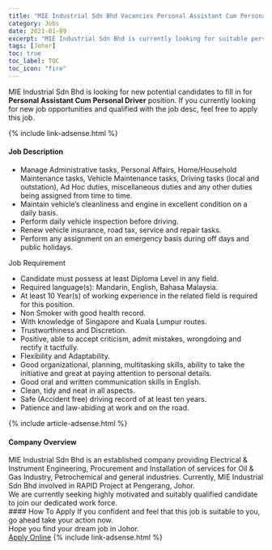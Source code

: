 ```yaml
---
title: "MIE Industrial Sdn Bhd Vacancies Personal Assistant Cum Personal Driver" 
category: Jobs 
date: 2021-01-09 
excerpt: "MIE Industrial Sdn Bhd is currently looking for suitable person to fill in the Personal Assistant Cum Personal Driver which positioned at Johor" 
tags: [Johor] 
toc: true 
toc_label: TOC 
toc_icon: "fire" 
--- 
```


<p>MIE Industrial Sdn Bhd is looking for new potential candidates to fill in for <b>Personal Assistant Cum Personal Driver</b> position. If you currently looking for new job opportunities and qualified with the job desc, feel free to apply this job.
</p>{% include link-adsense.html %} 
<div><div><h4>Job Description</h4></div><div><div><span><div><ul><li>Manage Administrative tasks, Personal Affairs, Home/Household Maintenance tasks, Vehicle Maintenance tasks, Driving tasks (local and outstation), Ad Hoc duties, miscellaneous duties and any other duties being assigned from time to time.</li><li>Maintain vehicle&#8217;s cleanliness and engine in excellent condition on a daily basis.</li><li>Perform daily vehicle inspection before driving.</li><li>Renew vehicle insurance, road tax, service and repair tasks.</li><li>Perform any assignment on an emergency basis during off days and public holidays.</li></ul><div>Job Requirement<ul><li>Candidate must possess at least Diploma Level&#160;in any field.</li><li>Required language(s):&#160;Mandarin, English, Bahasa Malaysia.</li><li>At least 10 Year(s) of working experience in the related field is required for this position.</li><li>Non Smoker with good health record.</li><li>With knowledge of Singapore and Kuala Lumpur routes.</li><li>Trustworthiness and Discretion.</li><li>Positive, able to accept criticism, admit mistakes, wrongdoing and rectify it tactfully.</li><li>Flexibility and Adaptability.</li><li>Good organizational, planning, multitasking skills, ability to take the initiative and great at paying attention to personal details.</li><li>Good oral and written communication skills in English.</li><li>Clean, tidy and neat in all aspects.</li><li>Safe (Accident free) driving record of at least ten years.</li><li>Patience and law-abiding at work and on the road.</li></ul></div></div></span></div></div></div> 
{% include article-adsense.html %} 
<div><div><h4>Company Overview</h4></div><div><div><span><div><div>MIE Industrial Sdn Bhd is an established company providing Electrical &amp; Instrument Engineering, Procurement and Installation of services for Oil &amp; Gas Industry, Petrochemical and general industries. Currently, MIE Industrial Sdn Bhd involved in RAPID Project at Pengerang, Johor.</div>
<div>We are currently seeking highly motivated and suitably qualified candidate to join our dedicated work force.</div></div></span></div></div></div> 
#### How To Apply 
If you confident and feel that this job is suitable to you, go ahead take your action now. <br/> 
Hope you find your dream job in Johor. <br/> 
<a href="https://www.jobstreet.com.my/en/job/personal-assistant-cum-personal-driver-4459352?jobId=jobstreet-my-job-4459352&sectionRank=17&token=0~be465a8a-052f-4ac4-81f1-ed5e088f8657&fr=SRP%20View%20In%20New%20Ta" class="btn btn--info" target="_blank" rel="nofollow noopenner">Apply Online</a> 
{% include link-adsense.html %} 